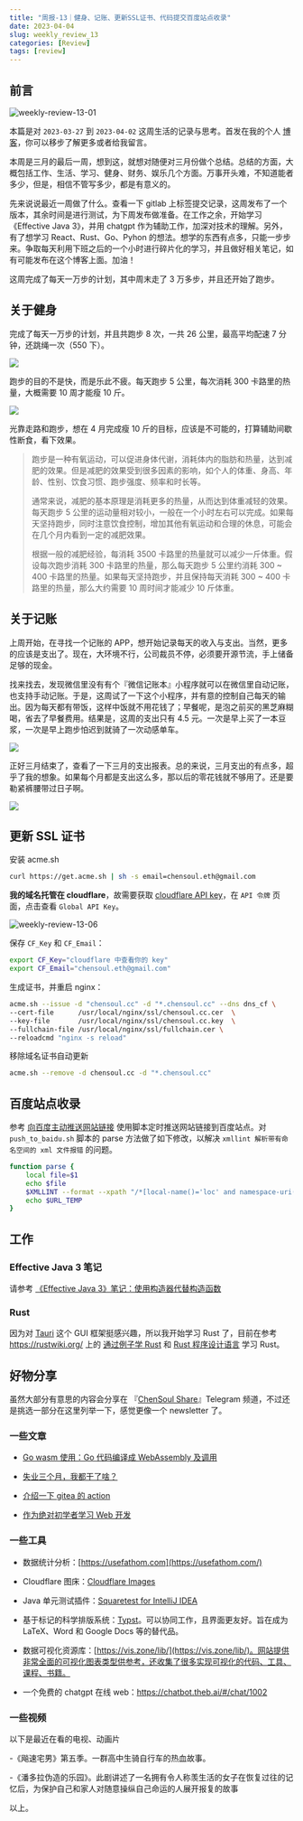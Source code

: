 ```yaml
---
title: "周报-13｜健身、记账、更新SSL证书、代码提交百度站点收录"
date: 2023-04-04
slug: weekly_review_13
categories: [Review]
tags: [review]
---
```


## 前言

![weekly-review-13-01](../../../static/images/weekly-review-13-01.webp)

本篇是对 `2023-03-27` 到 `2023-04-02` 这周生活的记录与思考。首发在我的个人 [博客](https://blog.chensoul.cc/)，你可以移步了解更多或者给我留言。

本周是三月的最后一周，想到这，就想对随便对三月份做个总结。总结的方面，大概包括工作、生活、学习、健身、财务、娱乐几个方面。万事开头难，不知道能者多少，但是，相信不管写多少，都是有意义的。

先来说说最近一周做了什么。查看一下 gitlab 上标签提交记录，这周发布了一个版本，其余时间是进行测试，为下周发布做准备。在工作之余，开始学习《Effective Java 3》，并用 chatgpt 作为辅助工作，加深对技术的理解。另外，有了想学习 React、Rust、Go、Pyhon 的想法。想学的东西有点多，只能一步步来。争取每天利用下班之后的一个小时进行碎片化的学习，并且做好相关笔记，如有可能发布在这个博客上面。加油！

这周完成了每天一万步的计划，其中周末走了 3 万多步，并且还开始了跑步。

## 关于健身

完成了每天一万步的计划，并且共跑步 8 次，一共 26 公里，最高平均配速 7 分钟，还跳绳一次（550 下）。

![](../../../static/images/weekly-review-13-03.webp)

跑步的目的不是快，而是乐此不疲。每天跑步 5 公里，每次消耗 300 卡路里的热量，大概需要 10 周才能瘦 10 斤。

![](../../../static/images/weekly-review-13-02.webp)

光靠走路和跑步，想在 4 月完成瘦 10 斤的目标，应该是不可能的，打算辅助间歇性断食，看下效果。

> 跑步是一种有氧运动，可以促进身体代谢，消耗体内的脂肪和热量，达到减肥的效果。但是减肥的效果受到很多因素的影响，如个人的体重、身高、年龄、性别、饮食习惯、跑步强度、频率和时长等。
>
> 通常来说，减肥的基本原理是消耗更多的热量，从而达到体重减轻的效果。每天跑步 5 公里的运动量相对较小，一般在一个小时左右可以完成。如果每天坚持跑步，同时注意饮食控制，增加其他有氧运动和合理的休息，可能会在几个月内看到一定的减肥效果。
>
> 根据一般的减肥经验，每消耗 3500 卡路里的热量就可以减少一斤体重。假设每次跑步消耗 300 卡路里的热量，那么每天跑步 5 公里约消耗 300 ~ 400 卡路里的热量。如果每天坚持跑步，并且保持每天消耗 300 ~ 400 卡路里的热量，那么大约需要 10 周时间才能减少 10 斤体重。

## 关于记账

上周开始，在寻找一个记账的 APP，想开始记录每天的收入与支出。当然，更多的应该是支出了。现在，大环境不行，公司裁员不停，必须要开源节流，手上储备足够的现金。

找来找去，发现微信里没有有个『微信记账本』小程序就可以在微信里自动记账，也支持手动记账。于是，这周试了一下这个小程序，并有意的控制自己每天的输出。因为每天都有带饭，这样中饭就不用花钱了；早餐呢，是泡之前买的黑芝麻糊喝，省去了早餐费用。结果是，这周的支出只有 4.5 元。一次是早上买了一本豆浆，一次是早上跑步怕迟到就骑了一次动感单车。

![](../../../static/images/weekly-review-13-05.webp)

正好三月结束了，查看了一下三月的支出报表。总的来说，三月支出的有点多，超乎了我的想象。如果每个月都是支出这么多，那以后的零花钱就不够用了。还是要勒紧裤腰带过日子啊。

![](../../../static/images/weekly-review-13-04.webp)

## 更新 SSL 证书

安装 acme.sh

```bash
curl https://get.acme.sh | sh -s email=chensoul.eth@gmail.com
```

**我的域名托管在 cloudflare**，故需要获取 [cloudflare API key](https://dash.cloudflare.com/profile/api-tokens)，在 `API 令牌` 页面，点击查看 `Global API Key`。

![weekly-review-13-06](../../../static/images/weekly-review-13-06.webp)

保存 `CF_Key` 和 `CF_Email`：

```bash
export CF_Key="cloudflare 中查看你的 key"
export CF_Email="chensoul.eth@gmail.com"
```

生成证书，并重启 nginx：

```bash
acme.sh --issue -d "chensoul.cc" -d "*.chensoul.cc" --dns dns_cf \
--cert-file      /usr/local/nginx/ssl/chensoul.cc.cer  \
--key-file       /usr/local/nginx/ssl/chensoul.cc.key  \
--fullchain-file /usr/local/nginx/ssl/fullchain.cer \
--reloadcmd "nginx -s reload"
```

移除域名证书自动更新

```bash
acme.sh --remove -d chensoul.cc -d "*.chensoul.cc"
```

## 百度站点收录

参考 [向百度主动推送网站链接](https://ifttl.com/push-urls-to-baidu/) 使用脚本定时推送网站链接到百度站点。对 `push_to_baidu.sh` 脚本的 parse 方法做了如下修改，以解决 `xmllint 解析带有命名空间的 xml 文件报错` 的问题。

```bash
function parse {
    local file=$1
    echo $file
    $XMLLINT --format --xpath "/*[local-name()='loc' and namespace-uri()='http://www.sitemaps.org/schemas/sitemap/0.9']/text()" "$file" | sed -e 's/https/\nhttps/g' > "$URL_TEMP"
    echo $URL_TEMP
}
```

## 工作

### Effective Java 3 笔记

请参考 [《Effective Java 3》笔记：使用构造器代替构造函数](/posts/2023/04/03/builder-instead-of-constructors/)

### Rust

因为对 [Tauri](https://tauri.app/) 这个 GUI 框架挺感兴趣，所以我开始学习 Rust 了，目前在参考 https://rustwiki.org/ 上的 [通过例子学 Rust](https://rustwiki.org/zh-CN/rust-by-example/) 和 [Rust 程序设计语言](https://rustwiki.org/zh-CN/book/) 学习 Rust。

## 好物分享

虽然大部分有意思的内容会分享在 『[ChenSoul Share](https://t.me/ichensoul)』Telegram 频道，不过还是挑选一部分在这里列举一下，感觉更像一个 newsletter 了。

### 一些文章

- [Go wasm 使用：Go 代码编译成 WebAssembly 及调用](https://www.lijiaocn.com/%E7%BC%96%E7%A8%8B/2023/03/28/go-wasm-usage.html)
- [失业三个月，我都干了啥？](https://ourai.ws/posts/what-i-have-done-in-2023-q1/)
- [介绍一下 gitea 的 action](https://www.bboy.app/2023/04/04/%E4%BB%8B%E7%BB%8D%E4%B8%80%E4%B8%8Bgitea%E7%9A%84action/)

- [作为绝对初学者学习 Web 开发](https://blog.p2hp.com/archives/10711)

### 一些工具

- 数据统计分析：[https://usefathom.com](https://usefathom.com/)
- Cloudflare 图床：[Cloudflare Images](https://www.cloudflare.com/zh-cn/products/cloudflare-images/)
- Java 单元测试插件：[Squaretest for IntelliJ IDEA](https://squaretest.com/)

- 基于标记的科学排版系统：[Typst](https://typst.app/)。可以协同工作，且界面更友好。旨在成为 LaTeX、Word 和 Google Docs 等的替代品。

- 数据可视化资源库：[https://vis.zone/lib/](https://vis.zone/lib/)。网站提供非常全面的可视化图表类型供参考，还收集了很多实现可视化的代码、工具、课程、书籍。

- 一个免费的 chatgpt 在线 web：https://chatbot.theb.ai/#/chat/1002

### 一些视频

以下是最近在看的电视、动画片

-《飚速宅男》第五季。一群高中生骑自行车的热血故事。

-《潘多拉伪造的乐园》。此剧讲述了一名拥有令人称羡生活的女子在恢复过往的记忆后，为保护自己和家人对随意操纵自己命运的人展开报复的故事

以上。
